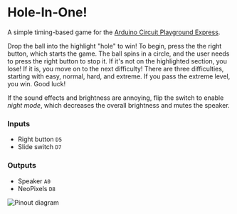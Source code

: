# Hole-In-One!

A simple timing-based game for the [Arduino Circuit Playground Express](https://store.arduino.cc/products/circuit-playground-express).

Drop the ball into the highlight "hole" to win! To begin, press the the right button, which starts the game. The ball spins in a circle, and the user needs to press the right button to stop it. If it's not on the highlighted section, you lose! If it is, you move on to the next difficulty! There are three difficulties, starting with easy, normal, hard, and extreme. If you pass the extreme level, you win. Good luck!

If the sound effects and brightness are annoying, flip the switch to enable *night mode*, which decreases the overall brightness and mutes the speaker.

### Inputs

- Right button `D5`
- Slide switch `D7`

### Outputs

- Speaker `A0`
- NeoPixels `D8`

![Pinout diagram](https://cdn-learn.adafruit.com/assets/assets/000/047/156/original/circuit_playground_Adafruit_Circuit_Playground_Express_Pinout.png?1507829017)
